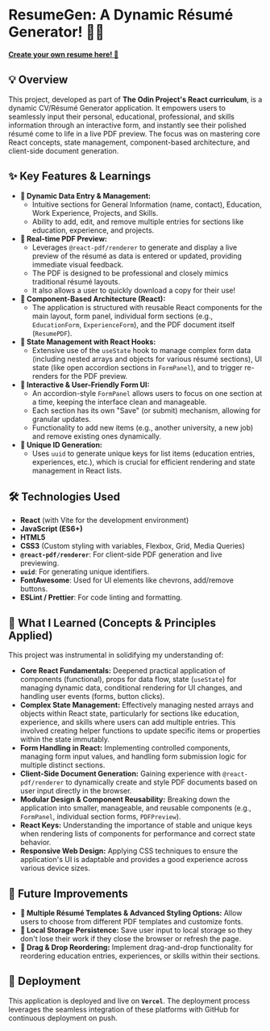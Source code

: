 # ResumeGen: A Dynamic Résumé Generator! 📄✨

**[Create your own resume here! 🚀](https://resume-gen-tau.vercel.app/)**

## 💡 Overview

This project, developed as part of **The Odin Project's React curriculum**, is a dynamic CV/Résumé Generator application. It empowers users to seamlessly input their personal, educational, professional, and skills information through an interactive form, and instantly see their polished résumé come to life in a live PDF preview. The focus was on mastering core React concepts, state management, component-based architecture, and client-side document generation.

## ✨ Key Features & Learnings

- **📝 Dynamic Data Entry & Management:**
  - Intuitive sections for General Information (name, contact), Education, Work Experience, Projects, and Skills.
  - Ability to add, edit, and remove multiple entries for sections like education, experience, and projects.
- **📄 Real-time PDF Preview:**
  - Leverages `@react-pdf/renderer` to generate and display a live preview of the résumé as data is entered or updated, providing immediate visual feedback.
  - The PDF is designed to be professional and closely mimics traditional résumé layouts.
  - It also allows a user to quickly download a copy for their use!
- **🧱 Component-Based Architecture (React):**
  - The application is structured with reusable React components for the main layout, form panel, individual form sections (e.g., `EducationForm`, `ExperienceForm`), and the PDF document itself (`ResumePDF`).
- **🎣 State Management with React Hooks:**
  - Extensive use of the `useState` hook to manage complex form data (including nested arrays and objects for various résumé sections), UI state (like open accordion sections in `FormPanel`), and to trigger re-renders for the PDF preview.
- **💅 Interactive & User-Friendly Form UI:**
  - An accordion-style `FormPanel` allows users to focus on one section at a time, keeping the interface clean and manageable.
  - Each section has its own "Save" (or submit) mechanism, allowing for granular updates.
  - Functionality to add new items (e.g., another university, a new job) and remove existing ones dynamically.
- **🔑 Unique ID Generation:**
  - Uses `uuid` to generate unique keys for list items (education entries, experiences, etc.), which is crucial for efficient rendering and state management in React lists.

## 🛠️ Technologies Used

- **React** (with Vite for the development environment)
- **JavaScript (ES6+)**
- **HTML5**
- **CSS3** (Custom styling with variables, Flexbox, Grid, Media Queries)
- **`@react-pdf/renderer`**: For client-side PDF generation and live previewing.
- **`uuid`**: For generating unique identifiers.
- **FontAwesome**: Used for UI elements like chevrons, add/remove buttons.
- **ESLint / Prettier**: For code linting and formatting.

## 🎯 What I Learned (Concepts & Principles Applied)

This project was instrumental in solidifying my understanding of:

- **Core React Fundamentals:** Deepened practical application of components (functional), props for data flow, state (`useState`) for managing dynamic data, conditional rendering for UI changes, and handling user events (forms, button clicks).
- **Complex State Management:** Effectively managing nested arrays and objects within React state, particularly for sections like education, experience, and skills where users can add multiple entries. This involved creating helper functions to update specific items or properties within the state immutably.
- **Form Handling in React:** Implementing controlled components, managing form input values, and handling form submission logic for multiple distinct sections.
- **Client-Side Document Generation:** Gaining experience with `@react-pdf/renderer` to dynamically create and style PDF documents based on user input directly in the browser.
- **Modular Design & Component Reusability:** Breaking down the application into smaller, manageable, and reusable components (e.g., `FormPanel`, individual section forms, `PDFPreview`).
- **React Keys:** Understanding the importance of stable and unique keys when rendering lists of components for performance and correct state behavior.
- **Responsive Web Design:** Applying CSS techniques to ensure the application's UI is adaptable and provides a good experience across various device sizes.

## 🔮 Future Improvements

- **🎨 Multiple Résumé Templates & Advanced Styling Options:** Allow users to choose from different PDF templates and customize fonts.
- **💾 Local Storage Persistence:** Save user input to local storage so they don't lose their work if they close the browser or refresh the page.
- **🔄 Drag & Drop Reordering:** Implement drag-and-drop functionality for reordering education entries, experiences, or skills within their sections.

## 🚀 Deployment

This application is deployed and live on **`Vercel`**. The deployment process leverages the seamless integration of these platforms with GitHub for continuous deployment on push.
